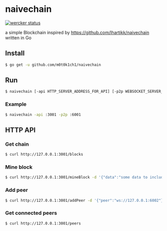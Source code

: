 # naivechain

[![wercker status](https://app.wercker.com/status/058426a6b55db2bd57c5325739cb7224/s/master "wercker status")](https://app.wercker.com/project/byKey/058426a6b55db2bd57c5325739cb7224)

a simple Blockchain inspired by https://github.com/lhartikk/naivechain written in Go

## Install

``` sh
$ go get -u github.com/m0t0k1ch1/naivechain
```

## Run

``` sh
$ naivechain [-api HTTP_SERVER_ADDRESS_FOR_API] [-p2p WEBSOCKET_SERVER_ADDRESS_FOR_P2P] [-origin P2P_ORIGIN]
```

### Example

``` sh
$ naivechain -api :3001 -p2p :6001
```

## HTTP API

### Get chain

``` sh
$ curl http://127.0.0.1:3001/blocks
```

### Mine block

``` sh
$ curl http://127.0.0.1:3001/mineBlock -d '{"data":"some data to include in the block"}'
```

### Add peer

``` sh
$ curl http://127.0.0.1:3001/addPeer -d '{"peer":"ws://127.0.0.1:6002"}'
```

### Get connected peers

``` sh
$ curl http://127.0.0.1:3001/peers
```
